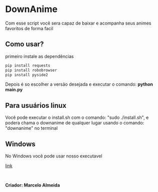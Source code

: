 # DownAnime

Com esse script você sera capaz de baixar e acompanha seus animes favoritos de forma facil
<br>
## Como usar?

primeiro instale as dependências
```bash
pip install requests
pip install robobrowser
pip install pyside2
```

Depois é so escolher a versão desejada e executar o comando: <b>python main.py</b>

## Para usuários linux
Você pode executar o install.sh com o comando: "sudo ./install.sh", e podera chama o downanime de qualquer lugar usando o comando: "downanime" no terminal

## Windows

No Windows você pode usar nosso executavel
<p><a href="https://drive.google.com/folderview?id=1535BwQpzLtcjYLicwYRdtKKDhjDL6A2N">link</a></p>
<br>
<p><b>Criador: Marcelo Almeida<b></p>

